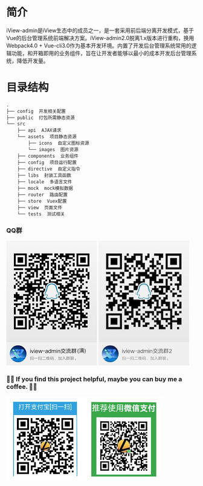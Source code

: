 # 简介

iView-admin是iView生态中的成员之一，是一套采用前后端分离开发模式，基于Vue的后台管理系统前端解决方案。iView-admin2.0脱离1.x版本进行重构，换用Webpack4.0 + Vue-cli3.0作为基本开发环境。内置了开发后台管理系统常用的逻辑功能，和开箱即用的业务组件，旨在让开发者能够以最小的成本开发后台管理系统，降低开发量。

# 目录结构

```
.
├── config  开发相关配置
├── public  打包所需静态资源
└── src
    ├── api  AJAX请求
    └── assets  项目静态资源
        ├── icons  自定义图标资源
        └── images  图片资源
    ├── components  业务组件
    ├── config  项目运行配置
    ├── directive  自定义指令
    ├── libs  封装工具函数
    ├── locale  多语言文件
    ├── mock  mock模拟数据
    ├── router  路由配置
    ├── store  Vuex配置
    ├── view  页面文件
    └── tests  测试相关
```
### QQ群

![](./qq-fance.jpg)
![](./qq-fance2.jpg)

### 💖💖 If you find this project helpful, maybe you can buy me a coffee. 💖💖
![](./code.png)
